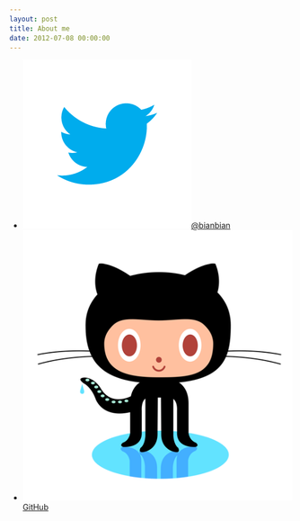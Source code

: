 ```yaml
---
layout: post
title: About me
date: 2012-07-08 00:00:00
---
```

* <a href="https://twitter.com/bianbian"><img id="twitter-logo" src="/images/twitter-bird-light-bgs.png"/>@bianbian</a>
* <a href="https://github.com/bianbian"><img id="github-logo" src="/images/octocat.png"/>GitHub</a>
